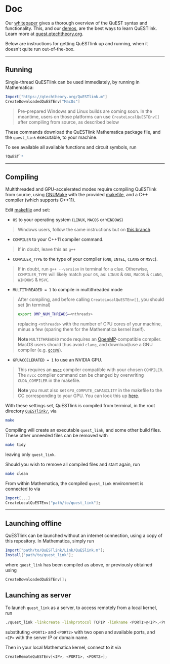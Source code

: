 
# Doc

Our [whitepaper](https://arxiv.org/abs/1912.07904) gives a thorough overview of the QuEST syntax and functionality. This, and our [demos](../Demos), are the best ways to learn QuESTlink. Learn more at [quest.qtechtheory.org](https://questlink.qtechtheory.org/). 

Below are instructions for getting QuESTlink up and running, when it doesn't quite run out-of-the-box.

______________

## Running

Single-thread QuESTlink can be used immediately, by running in Mathematica:
```Mathematica 
Import["https://qtechtheory.org/QuESTlink.m"]
CreateDownloadedQuESTEnv["MacOs"]
```
> Pre-prepared Windows and Linux builds are coming soon.
> In the meantime, users on those platforms can use `CreateLocalQuESTEnv[]` after compiling from source, as described below

These commands download the QuESTlink Mathematica package file, and the `quest_link` executable, to your machine.

To see available all available functions and circuit symbols, run
```Mathematica
?QuEST`*
```

______________________________

## Compiling

Multithreaded and GPU-accelerated modes require compiling QuESTlink from source, using [GNUMake](https://www.gnu.org/software/make/) with the provided [makefile](../makefile), and a C++ compiler (which supports C++11).

Edit [makefile](../makefile) and set:

- `OS` to your operating system (`LINUX`, `MACOS` or `WINDOWS`)
> Windows users, follow the same instructions but on [this branch](https://github.com/QTechTheory/QuESTlink/tree/windows_monkeypatch).
- `COMPILER` to your C++11 compiler command. 
>If in doubt, leave this as `g++`
- `COMPILER_TYPE` to the type of your compiler (`GNU`, `INTEL`, `CLANG` or `MSVC`).
>If in doubt, run `g++ --version` in terminal for a clue. Otherwise, `COMPILER_TYPE` will likely match your `OS`, as: `LINUX` & `GNU`, `MACOS` & `CLANG`, `WINDOWS` & `MSVC`.
- `MULTITHREADED = 1` to compile in multithreaded mode
> After compiling, and before calling `CreateLocalQuESTEnv[]`, you should set (in terminal)
> ```bash 
> export OMP_NUM_THREADS=<nthreads>
> ```
> replacing `<nthreads>` with the number of CPU cores of your machine, minus a few (sparing them for the Mathematica kernel itself).
>
> **Note** `MULTITHREADED` mode requires an [OpenMP](https://scc.ustc.edu.cn/zlsc/sugon/intel/compiler_f/main_for/optaps/common/optaps_par_openmp_multiple_compilers.htm)-compatible compiler. MacOS users should thus avoid `clang`, and download/use a GNU compiler (e.g. [`gcc@8`](https://formulae.brew.sh/formula/gcc@8)).
- `GPUACCELERATED = 1` to use an NVIDIA GPU.
> This requires an [`nvcc`](https://docs.nvidia.com/cuda/cuda-compiler-driver-nvcc/index.html) compiler compatible with your chosen `COMPILER`. The `nvcc` compiler command can be changed by overwriting `CUDA_COMPILER` in the makefile.
>
> **Note** you must also set `GPU_COMPUTE_CAPABILITY` in the makefile to the CC corresponding to your GPU. You can look this up [here](https://developer.nvidia.com/cuda-gpus).


With these settings set, QuESTlink is compiled from terminal, in the root directory [`QuESTlink/`](../), via
```bash
make
```

Compiling will create an executable `quest_link`, and some other build files. These other unneeded files can be removed with 
```bash
make tidy 
```
leaving only `quest_link`.

Should you wish to remove all compiled files and start again, run

```bash 
make clean 
```

From within Mathematica, the compiled `quest_link` environment is connected to via 
```Mathematica 
Import[...]
CreateLocalQuESTEnv["path/to/quest_link"];
```

_______________________________

## Launching offline 

QuESTlink can be launched without an internet connection, using a copy of this repository. In Mathematica, simply run 

```Mathematica 
Import["path/to/QuESTlink/Link/QuESlink.m"];
Install["path/to/quest_link"];
```

where `quest_link` has been compiled as above, or previously obtained using 
```Mathematica 
CreateDownloadedQuESTEnv[];
```

## Launching as server

To launch `quest_link` as a server, to access remotely from a local kernel, run
```bash
./quest_link -linkcreate -linkprotocol TCPIP -linkname <PORT1>@<IP>,<PORT2>@<IP>
```
substituting `<PORT1>` and `<PORT2>` with two open and available ports, and
`<IP>` with the server IP or domain name.

Then in your local Mathematica kernel, connect to it via 
```Mathematica 
CreateRemoteQuESTEnv[<IP>, <PORT1>, <PORT2>];
```